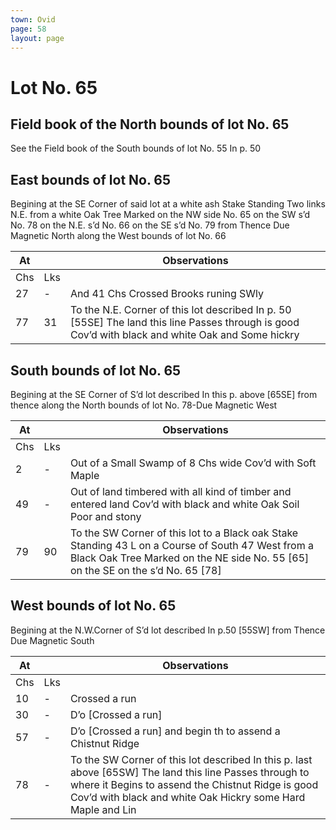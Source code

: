 ```yaml
---
town: Ovid
page: 58
layout: page
---
```


# Lot No. 65

## Field book of the North bounds of lot No. 65
See the Field book of the South bounds of lot No. 55 In p. 50

## East bounds of lot No. 65
Begining at the SE Corner of said lot at a white ash Stake Standing Two links N.E. from a white Oak Tree Marked on the NW side No. 65 on the SW s’d No. 78 on the N.E. s’d No. 66 on the SE s’d No. 79 from Thence Due Magnetic North along the West bounds of lot No. 66

| At |    | Observations |
| -- | -- | ------------ |
| Chs | Lks | |
27 | - | And 41 Chs Crossed Brooks runing SWly
77 | 31 | To the N.E. Corner of this lot described In p. 50 [55SE] The land this line Passes through is good Cov’d with black and white Oak and Some hickry

## South bounds of lot No. 65
Begining at the SE Corner of S’d lot described In this p. above [65SE] from thence along the North bounds of lot No. 78-Due Magnetic West

| At |    | Observations |
| -- | -- | ------------ |
| Chs | Lks | |
2 | - | Out of a Small Swamp of 8 Chs wide Cov’d with Soft Maple
49 | - | Out of land timbered with all kind of timber and entered land Cov’d with black and white Oak Soil Poor and stony
79 | 90 | To the SW Corner of this lot to a Black oak Stake Standing 43 L on a Course of South 47 West from a Black Oak Tree Marked on the NE side No. 55 [65] on the SE on the s’d No. 65 [78]

## West bounds of lot No. 65
Begining at the N.W.Corner of S’d lot described In p.50 [55SW] from Thence Due Magnetic South

| At |    | Observations |
| -- | -- | ------------ |
| Chs | Lks | |
10 | - | Crossed a run
30 | - | D’o  [Crossed a run]
57 | - | D’o  [Crossed a run] and begin th to assend a Chistnut Ridge
78 | - | To the SW Corner of this lot described In this p. last above [65SW] The land this line Passes through to where it Begins to assend the Chistnut Ridge is good Cov’d with black and white Oak Hickry some Hard Maple and Lin

